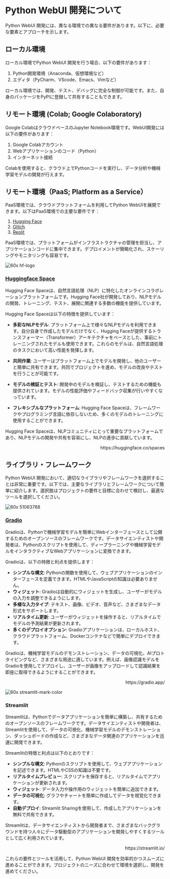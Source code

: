
# Python WebUI 開発について

Python WebUI 開発には、異なる環境での異なる要件があります。以下に、必要な要素とアプローチを示します。

## ローカル環境

ローカル環境でPython WebUI 開発を行う場合、以下の要件があります：

1. Python開発環境（Anaconda、仮想環境など）
1. エディタ（PyCharm、VScode、Emacs、Vimなど）

ローカル環境では、開発、テスト、デバッグに完全な制御が可能です。また、自身のパッケージをPyPIに登録して共有することもできます。

## リモート環境 (Colab; Google Colaboratory)

Google ColabはクラウドベースのJupyter Notebook環境です。WebUI開発には以下の要件があります：

1. Google Colabアカウント
1. Webアプリケーションのコード（Python）
1. インターネット接続

Colabを使用すると、クラウド上でPythonコードを実行し、データ分析や機械学習モデルの開発が行えます。

## リモート環境（PaaS; Platform as a Service）

PaaS環境では、クラウドプラットフォームを利用してPython WebUIを展開できます。以下はPaaS環境での主要な要件です：

1. [Hugging Face](https://huggingface.co/)
2. [Glitch](https://glitch.com/)
3. [Replit](https://replit.com/)


PaaS環境では、プラットフォームがインフラストラクチャの管理を担当し、アプリケーションコードに集中できます。デプロイメントが簡略化され、スケーリングやモニタリングも容易です。

![60x hf-logo](https://user-images.githubusercontent.com/111455900/269957155-53c8c25f-b562-4967-bb41-bead8b2bf32c.png)
### [Huggingface Space](https://huggingface.co/spaces)

Hugging Face Spaceは、自然言語処理（NLP）に特化したオンラインコラボレーションプラットフォームです。Hugging Face社が開発しており、NLPモデルの開発、トレーニング、テスト、展開に関連する多数の機能を提供しています。

Hugging Face Spaceは以下の特徴を提供しています：

- **多彩なNLPモデル**: プラットフォーム上で様々なNLPモデルを利用できます。自分自身で作成したモデルだけでなく、Hugging Faceが提供するトランスフォーマー（Transformer）アーキテクチャをベースとした、事前にトレーニングされたモデルも使用できます。これらのモデルは、自然言語処理のタスクにおいて高い性能を発揮します。

- **共同作業**: ユーザーはプラットフォーム上でモデルを開発し、他のユーザーと簡単に共有できます。共同でプロジェクトを進め、モデルの改良やテストを行うことが可能です。

- **モデルの検証とテスト**: 開発中のモデルを検証し、テストするための機能も提供されています。モデルの性能評価やフィードバック収集が行いやすくなっています。

- **フレキシブルなプラットフォーム**: Hugging Face Spaceは、フレームワークやプログラミング言語に依存しないため、多くのモデルのトレーニングに使用することができます。

Hugging Face Spaceは、NLPコミュニティにとって重要なプラットフォームであり、NLPモデルの開発や共有を容易にし、NLPの進歩に貢献しています。

<p align="right">https://huggingface.co/spaces</p>

## ライブラリ・フレームワーク

Python WebUI 開発において、適切なライブラリやフレームワークを選択することは非常に重要です。以下では、主要なライブラリとフレームワークについて簡単に紹介します。選択肢はプロジェクトの要件と目標に合わせて検討し、最適なツールを選択してください。

![60x 51063788](https://user-images.githubusercontent.com/111455900/269955799-5eb70c9f-252c-45ca-ad6b-7f44cd318b89.png)
### [Gradio](https://gradio.app/)

Gradioは、Pythonで機械学習モデルを簡単にWebインターフェースとして公開するためのオープンソースのフレームワークです。データサイエンティストや開発者は、Pythonのスクリプトを使用して、ディープラーニングや機械学習モデルをインタラクティブなWebアプリケーションに変換できます。

Gradioは、以下の特徴と利点を提供します：

- **シンプルな構文**: Pythonの関数を使用して、ウェブアプリケーションのインターフェースを定義できます。HTMLやJavaScriptの知識は必要ありません。
- **ウィジェット**: Gradioは自動的にウィジェットを生成し、ユーザーがモデルの入力を調整できるようにします。
- **多様な入力タイプ**: テキスト、画像、ビデオ、音声など、さまざまなデータ形式をサポートします。
- **リアルタイム更新**: ユーザーがウィジェットを操作すると、リアルタイムでモデルの予測結果が更新されます。
- **多くのデプロイオプション**: Gradioアプリケーションは、ローカルホスト、クラウドプラットフォーム、Dockerコンテナなどで簡単にデプロイできます。

Gradioは、機械学習モデルのデモンストレーション、データの可視化、AIプロトタイピングなど、さまざまな用途に適しています。例えば、画像認識モデルをGradioを使用してデプロイし、ユーザーが画像をアップロードして認識結果を即座に取得できるようにすることができます。

<p align="right">https://gradio.app/</p>


![60x streamlit-mark-color](https://user-images.githubusercontent.com/111455900/269958417-cd221b2d-9b8a-4786-b37a-864de79bdc47.png)
### Streamlit

Streamlitは、Pythonでデータアプリケーションを簡単に構築し、共有するためのオープンソースのフレームワークです。データサイエンティストや開発者は、Streamlitを使用して、データの可視化、機械学習モデルのデモンストレーション、ダッシュボードの作成など、さまざまなデータ関連のアプリケーションを迅速に開発できます。

Streamlitの特徴と利点は以下のとおりです：

- **シンプルな構文**: Pythonのスクリプトを使用して、ウェブアプリケーションを記述できます。HTMLやCSSの知識は不要です。
- **リアルタイムプレビュー**: スクリプトを保存すると、リアルタイムでアプリケーションが更新されます。
- **ウィジェット**: データ入力や操作用のウィジェットを簡単に追加できます。
- **データの可視化**: グラフやチャートを簡単に作成してデータを視覚化できます。
- **自動デプロイ**: Streamlit Sharingを使用して、作成したアプリケーションを無料で共有できます。

Streamlitは、データサイエンティストから開発者まで、さまざまなバックグラウンドを持つ人々にデータ駆動型のアプリケーションを開発しやすくするツールとして広く利用されています。

<p align="right">https://streamlit.io/</p>

これらの要件とツールを活用して、Python WebUI 開発を効率的かつスムーズに進めることができます。プロジェクトのニーズに合わせて環境を選択し、開発を進めてください。
